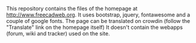 This repository contains the files of the homepage at http://www.freecadweb.org.
It uses bootstrap, jquery, fontawesome and a couple of google fonts.
The page can be translated on crowdin (follow the "Translate" link on the homepage itself)
It doesn't contain the webapps (forum, wiki and tracker) used on the site.
